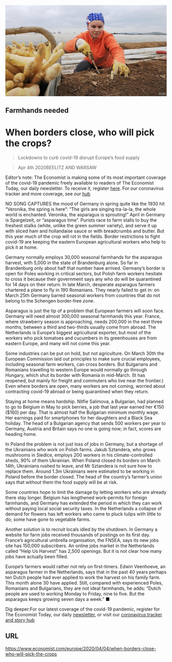 ![](./images/20200404_EUP001_0.jpg)

## Farmhands needed

# When borders close, who will pick the crops?

> Lockdowns to curb covid-19 disrupt Europe’s food supply

> Apr 4th 2020BEELITZ AND WARSAW

Editor’s note: The Economist is making some of its most important coverage of the covid-19 pandemic freely available to readers of The Economist Today, our daily newsletter. To receive it, register [here](https://www.economist.com//newslettersignup). For our coronavirus tracker and more coverage, see our [hub](https://www.economist.com//coronavirus)

NO SONG CAPTURES the mood of Germany in spring quite like the 1930 hit “Veronika, the spring is here”: “The girls are singing tra-la-la, the whole world is enchanted. Veronika, the asparagus is sprouting!” April in Germany is Spargelzeit, or “asparagus time”. Purists race to farm stalls to buy the freshest stalks (white, unlike the green summer variety), and serve it up with sliced ham and hollandaise sauce or with breadcrumbs and butter. But this year much of the crop will rot in the fields. Border restrictions to fight covid-19 are keeping the eastern European agricultural workers who help to pick it at home.

Germany normally employs 30,000 seasonal farmhands for the asparagus harvest, with 5,000 in the state of Brandenburg alone. So far in Brandenburg only about half that number have arrived. Germany’s border is open for Poles working in critical sectors, but Polish farm workers hesitate to cross it because their government says any who do will be quarantined for 14 days on their return. In late March, desperate asparagus farmers chartered a plane to fly in 190 Romanians. They nearly failed to get in: on March 25th Germany barred seasonal workers from countries that do not belong to the Schengen border-free zone.

Asparagus is just the tip of a problem that European farmers will soon face. Germany will need almost 300,000 seasonal farmhands this year. France, where strawberry season is approaching, needs 200,000 in the next three months; between a third and two-thirds usually come from abroad. The Netherlands is Europe’s biggest agricultural exporter, but most of the workers who pick tomatoes and cucumbers in its greenhouses are from eastern Europe, and many will not come this year.

Some industries can be put on hold, but not agriculture. On March 30th the European Commission laid out principles to make sure crucial employees, including seasonal farm workers, can cross borders. But Bulgarians and Romanians travelling to western Europe would normally go through Hungary, which shut its border with Romania in mid-March. (It has reopened, but mainly for freight and commuters who live near the frontier.) Even where borders are open, many workers are not coming, worried about contracting covid-19 abroad or being quarantined when they return.

Staying at home means hardship. Nitfie Salimova, a Bulgarian, had planned to go to Belgium in May to pick berries, a job that last year earned her €150 ($160) per day. That is almost half the Bulgarian minimum monthly wage. Her earnings paid for smartphones for her daughters and a Black Sea holiday. The head of a Bulgarian agency that sends 500 workers per year to Germany, Austria and Britain says no one is going now; in fact, scores are heading home.

In Poland the problem is not just loss of jobs in Germany, but a shortage of the Ukrainians who work on Polish farms. Jakub Sztandera, who grows mushrooms in Siedlce, employs 200 workers in his climate-controlled sheds, 90% of them Ukrainian. When Poland closed its borders on March 14th, Ukrainians rushed to leave, and Mr Sztandera is not sure how to replace them. Around 1.3m Ukrainians were estimated to be working in Poland before the border closed. The head of the country’s farmer’s union says that without them the food supply will be at risk.

Some countries hope to limit the damage by letting workers who are already there stay longer. Belgium has lengthened work-permits for foreign farmhands, and Germany has extended the period in which they can work without paying local social security taxes. In the Netherlands a collapse of demand for flowers has left workers who came to pluck tulips with little to do; some have gone to vegetable farms.

Another solution is to recruit locals idled by the shutdown. In Germany a website for farm jobs received thousands of postings on its first day. France’s agricultural umbrella organisation, the FNSEA, says its new jobs site has 150,000 subscribers. An online jobs market in the Netherlands called “Help Us Harvest” has 2,500 openings. But it is not clear how many jobs have actually been filled.

Europe’s farmers would rather not rely on first-timers. Edwin Veenhoeve, an asparagus farmer in the Netherlands, says that in the past 40 years perhaps ten Dutch people had ever applied to work the harvest on his family farm. This month alone 30 have applied. Still, compared with experienced Poles, Romanians and Bulgarians, they are not ideal farmhands, he adds: “Dutch people are used to working Monday to Friday, nine to five. But the asparagus keeps growing seven days a week.” ■

Dig deeper:For our latest coverage of the covid-19 pandemic, register for The Economist Today, our daily [newsletter](https://www.economist.com//newslettersignup), or visit our [coronavirus tracker and story hub](https://www.economist.com//coronavirus)

## URL

https://www.economist.com/europe/2020/04/04/when-borders-close-who-will-pick-the-crops
